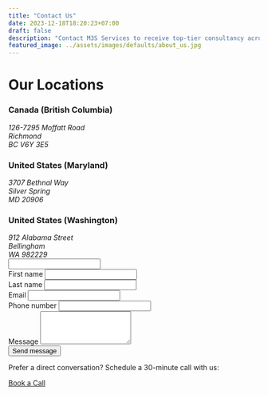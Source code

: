 ```yaml
---
title: "Contact Us"
date: 2023-12-18T18:20:23+07:00
draft: false
description: "Contact M3S Services to receive top-tier consultancy across multiple domains"
featured_image: ../assets/images/defaults/about_us.jpg
---
```


<div class="bg-gray-800 rounded-lg shadow-lg py-12 px-6">
  <div class="grid grid-cols-1 md:grid-cols-2 gap-8">
    <!-- Address Information Section -->
    <div>
      <h1 class="text-2xl font-bold text-white mb-6">Our Locations</h1>
      <div class="space-y-5">
        <div>
          <h3 class="text-lg text-white font-semibold">Canada (British Columbia)</h3>
          <address class="text-gray-400">126-7295 Moffatt Road
          <br>Richmond
          <br>BC V6Y 3E5</address>
        </div>
        <div>
          <h3 class="text-lg text-white font-semibold">United States (Maryland)</h3>
          <address class="text-gray-400">3707 Bethnal Way
          <br>Silver Spring
          <br>MD 20906</address>
        </div>
        <div>
          <h3 class="text-lg text-white font-semibold">United States (Washington)</h3>
          <address class="text-gray-400">912 Alabama Street
          <br>Bellingham
          <br>WA 982229</address>
        </div>
      </div>
    </div>
    <!-- Contact Form -->
    <form
      action="https://script.google.com/macros/s/AKfycbxNkq6BUAkVvpcIlBWAZHaViaBSi5gLi1XSin2ZkSFUPcsN3IXG1ICdBNkO9R-rrSfK/exec"
      method="POST"
      onsubmit="submitForm(); return false;"
      class="bg-gray-800 py-12 px-6 rounded-lg shadow-lg grid grid-cols-1 gap-y-4 sm:grid-cols-2 sm:gap-x-8 sm:gap-y-6"
    >
      <!-- Honeypot field for spam prevention -->
      <input 
        type="text" 
        name="website" 
        class="hidden" 
        tabindex="-1" 
        autocomplete="off"
      />
      <div>
        <label for="first-name" class="block text-sm font-semibold text-white">First name</label>
        <input
          type="text"
          name="first_name"
          id="first-name"
          class="mt-2 block w-full rounded-md bg-gray-700 px-4 py-2 text-white"
        />
      </div>
      <div>
        <label for="last-name" class="block text-sm font-semibold text-white">Last name</label>
        <input
          type="text"
          name="last_name"
          id="last-name"
          class="mt-2 block w-full rounded-md bg-gray-700 px-4 py-2 text-white"
        />
      </div>
      <div class="sm:col-span-2">
        <label for="email" class="block text-sm font-semibold text-white">Email</label>
        <input
          type="email"
          name="email"
          id="email"
          class="mt-2 block w-full rounded-md bg-gray-700 px-4 py-2 text-white"
        />
      </div>
      <div class="sm:col-span-2">
        <label for="phone-number" class="block text-sm font-semibold text-white">Phone number</label>
        <input
          type="tel"
          name="phone_number"
          id="phone-number"
          class="mt-2 block w-full rounded-md bg-gray-700 px-4 py-2 text-white"
        />
      </div>
      <div class="sm:col-span-2">
        <label for="message" class="block text-sm font-semibold text-white">Message</label>
        <textarea
          name="message"
          id="message"
          rows="4"
          class="mt-2 block w-full rounded-md bg-gray-700 px-4 py-2 text-white"
        ></textarea>
      </div>
      <div class="sm:col-span-2 flex justify-end">
        <!-- Matching CTA button style from About page -->
        <button
          type="submit"
          class="mt-4 inline-block rounded-md bg-gradient-to-r from-pink-500 to-purple-500 px-6 py-3 text-sm font-semibold text-white transition hover:from-purple-500 hover:to-pink-500 focus-visible:outline-none focus-visible:ring-2 focus-visible:ring-pink-500 focus-visible:ring-offset-2"
        >
          Send message
        </button>
      </div>
    </form>
  </div>
  <!-- Scheduling a Call with the same button style -->
  <div class="mt-8 text-center text-xxl ">
    <p class="text-gray-300 mb-3">
      Prefer a direct conversation? Schedule a 30-minute call with us:
    </p>
    <a
      href="https://cal.com/m3sservices/30min"
      target="_blank"
      rel="noopener"
      class="inline-block rounded-md bg-gradient-to-r from-pink-500 to-purple-500 px-6 py-3 text-sm font-semibold text-white transition hover:from-purple-500 hover:to-pink-500 focus-visible:outline-none focus-visible:ring-2 focus-visible:ring-pink-500 focus-visible:ring-offset-2"
    >
      Book a Call
    </a>
  </div>
</div>
<script>
function submitForm() {
  const form = document.querySelector('form');
  // Simple spam check: if our honeypot (website) has any value, skip submission
  if (form.website && form.website.value.trim() !== '') {
    console.log('Spam detected. Aborting form submission.');
    return false;
  }
  // Submit form data
  fetch(form.action, {
    method: 'POST',
    body: new FormData(form),
    mode: 'no-cors'
  })
    .then(function() {
      // Redirect to 'thank-you' page upon success
      window.location = '/contact/thank-you';
    })
    .catch(function(error) {
      console.error('Error submitting form:', error);
    });
  return false;
}
</script>
